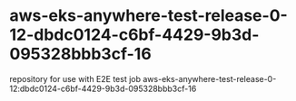 # aws-eks-anywhere-test-release-0-12-dbdc0124-c6bf-4429-9b3d-095328bbb3cf-16
repository for use with E2E test job aws-eks-anywhere-test-release-0-12:dbdc0124-c6bf-4429-9b3d-095328bbb3cf-16
